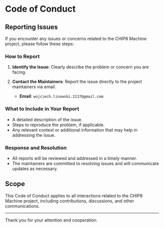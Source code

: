 # Code of Conduct

## Reporting Issues

If you encounter any issues or concerns related to the CHIP8 Machine project, please follow these steps:

### How to Report

1. **Identify the Issue**: Clearly describe the problem or concern you are facing.
2. **Contact the Maintainers**: Report the issue directly to the project maintainers via email.

    - **Email**: `wojciech.linowski.2137@gmail.com`

### What to Include in Your Report

- A detailed description of the issue.
- Steps to reproduce the problem, if applicable.
- Any relevant context or additional information that may help in addressing the issue.

### Response and Resolution

- All reports will be reviewed and addressed in a timely manner.
- The maintainers are committed to resolving issues and will communicate updates as necessary.

## Scope

This Code of Conduct applies to all interactions related to the CHIP8 Machine project, including contributions, discussions, and other communications.

---

Thank you for your attention and cooperation.
